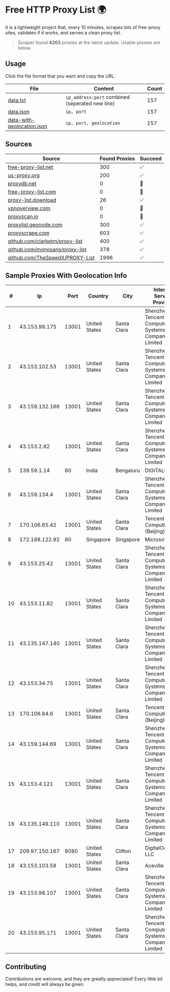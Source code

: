 
# Free HTTP Proxy List 🌍

It is a lightweight project that, every 10 minutes, scrapes lots of free-proxy sites, validates if it works, and serves a clean proxy list.


> Scraper found **4203** proxies at the latest update. Usable proxies are below.

## Usage

Click the file format that you want and copy the URL.


|File|Content|Count|
|----|-------|-----|
|[data.txt](https://raw.githubusercontent.com/themiralay/Proxy-List-World/master/data.txt)|`ip_address:port` combined (seperated new line)|157|
|[data.json](https://raw.githubusercontent.com/themiralay/Proxy-List-World/master/data.json)|`ip, port`|157|
|[data-with-geolocation.json](https://raw.githubusercontent.com/themiralay/Proxy-List-World/master/data-with-geolocation.json)|`ip, port, geolocation`|157|

## Sources

|Source|Found Proxies|Succeed|
|------|-------------|-------|
|[free-proxy-list.net](https://free-proxy-list.net)|300|✅|
|[us-proxy.org](https://www.us-proxy.org)|200|✅|
|[proxydb.net](http://proxydb.net)|0|🚫|
|[free-proxy-list.com](https://free-proxy-list.com/?page=&port=&type%5B%5D=http&type%5B%5D=https&up_time=0&search=Search)|0|🚫|
|[proxy-list.download](https://www.proxy-list.download/HTTP)|26|✅|
|[vpnoverview.com](https://vpnoverview.com/privacy/anonymous-browsing/free-proxy-servers)|0|🚫|
|[proxyscan.io](https://www.proxyscan.io)|0|🚫|
|[proxylist.geonode.com](https://proxylist.geonode.com/api/proxy-list?limit=300&page=1&sort_by=lastChecked&sort_type=desc&protocols=http,https)|300|✅|
|[proxyscrape.com](https://api.proxyscrape.com/v2/?request=displayproxies&protocol=http&timeout=10000&country=all&ssl=all&anonymity=all)|603|✅|
|[github.com/clarketm/proxy-list](https://raw.githubusercontent.com/clarketm/proxy-list/master/proxy-list-raw.txt)|400|✅|
|[github.com/monosans/proxy-list](https://raw.githubusercontent.com/monosans/proxy-list/main/proxies/http.txt)|378|✅|
|[github.com/TheSpeedX/PROXY-List](https://raw.githubusercontent.com/TheSpeedX/PROXY-List/master/http.txt)|1996|✅|


## Sample Proxies With Geolocation Info

|#|Ip|Port|Country|City|Internet Service Provider|
|-|--|----|-------|----|-------------------------|
|1|43.153.99.175|13001|United States|Santa Clara|Shenzhen Tencent Computer Systems Company Limited|
|2|43.153.102.53|13001|United States|Santa Clara|Shenzhen Tencent Computer Systems Company Limited|
|3|43.159.132.166|13001|United States|Santa Clara|Shenzhen Tencent Computer Systems Company Limited|
|4|43.153.2.82|13001|United States|Santa Clara|Shenzhen Tencent Computer Systems Company Limited|
|5|139.59.1.14|80|India|Bengaluru|DIGITALOCEAN|
|6|43.159.134.4|13001|United States|Santa Clara|Shenzhen Tencent Computer Systems Company Limited|
|7|170.106.65.42|13001|United States|Santa Clara|Tencent Cloud Computing (Beijing) Co|
|8|172.188.122.92|80|Singapore|Singapore|Microsoft|
|9|43.153.25.42|13001|United States|Santa Clara|Shenzhen Tencent Computer Systems Company Limited|
|10|43.153.11.82|13001|United States|Santa Clara|Shenzhen Tencent Computer Systems Company Limited|
|11|43.135.147.140|13001|United States|Santa Clara|Shenzhen Tencent Computer Systems Company Limited|
|12|43.153.34.75|13001|United States|Santa Clara|Shenzhen Tencent Computer Systems Company Limited|
|13|170.106.84.6|13001|United States|Santa Clara|Tencent Cloud Computing (Beijing) Co|
|14|43.159.144.69|13001|United States|Santa Clara|Shenzhen Tencent Computer Systems Company Limited|
|15|43.153.4.121|13001|United States|Santa Clara|Shenzhen Tencent Computer Systems Company Limited|
|16|43.135.149.110|13001|United States|Santa Clara|Shenzhen Tencent Computer Systems Company Limited|
|17|209.97.150.167|8080|United States|Clifton|DigitalOcean, LLC|
|18|43.153.103.58|13001|United States|Santa Clara|Aceville Pte.ltd|
|19|43.153.98.107|13001|United States|Santa Clara|Shenzhen Tencent Computer Systems Company Limited|
|20|43.153.95.171|13001|United States|Santa Clara|Shenzhen Tencent Computer Systems Company Limited|



## Contributing

Contributions are welcome, and they are greatly appreciated! Every
little bit helps, and credit will always be given.

